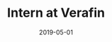 ---
title: Intern at Verafin
eventType: job
date: 2019-05-01
thumbnail: verafin-thumb
image: verafin
blurb: I made multiple upgrades and bug fixes to the user interface that were requested by Verafin clients. I created a Verafin plugin that identifies high risk customers based on transaction and biographical characteristics.
---